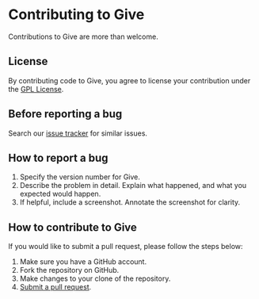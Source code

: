 # Contributing to Give

Contributions to Give are more than welcome.

## License

By contributing code to Give, you agree to license your contribution under the [GPL License](license.txt).

## Before reporting a bug
Search our [issue tracker](https://github.com/WordImpress/Give/issues) for similar issues.

## How to report a bug
1. Specify the version number for Give. 
2. Describe the problem in detail. Explain what happened, and what you expected would happen.
3. If helpful, include a screenshot. Annotate the screenshot for clarity.

## How to contribute to Give
If you would like to submit a pull request, please follow the steps below:

1. Make sure you have a GitHub account.
2. Fork the repository on GitHub.
3. Make changes to your clone of the repository.
4. [Submit a pull request](https://help.github.com/articles/creating-a-pull-request).
